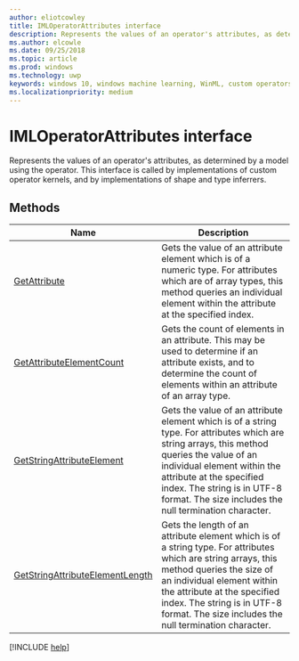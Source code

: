 ```yaml
---
author: eliotcowley
title: IMLOperatorAttributes interface
description: Represents the values of an operator's attributes, as determined by a model using the operator.
ms.author: elcowle
ms.date: 09/25/2018
ms.topic: article
ms.prod: windows
ms.technology: uwp
keywords: windows 10, windows machine learning, WinML, custom operators, IMLOperatorAttributes
ms.localizationpriority: medium
---
```


# IMLOperatorAttributes interface

Represents the values of an operator's attributes, as determined by a model using the operator. This interface is called by implementations of custom operator kernels, and by implementations of shape and type inferrers.

## Methods

| Name | Description |
|------|-------------|
| [GetAttribute](IMLOperatorAttributes_GetAttribute.md) | Gets the value of an attribute element which is of a numeric type. For attributes which are of array types, this method queries an individual element within the attribute at the specified index. |
| [GetAttributeElementCount](IMLOperatorAttributes_GetAttributeElementCount.md) | Gets the count of elements in an attribute. This may be used to determine if an attribute exists, and to determine the count of elements within an attribute of an array type. |
| [GetStringAttributeElement](IMLOperatorAttributes_GetStringAttributeElement.md) | Gets the value of an attribute element which is of a string type. For attributes which are string arrays, this method queries the value of an individual element within the attribute at the specified index. The string is in UTF-8 format. The size includes the null termination character. |
| [GetStringAttributeElementLength](IMLOperatorAttributes_GetStringAttributeElementLength.md) | Gets the length of an attribute element which is of a string type. For attributes which are string arrays, this method queries the size of an individual element within the attribute at the specified index. The string is in UTF-8 format.  The size includes the null termination character. |

[!INCLUDE [help](../includes/get-help.md)]